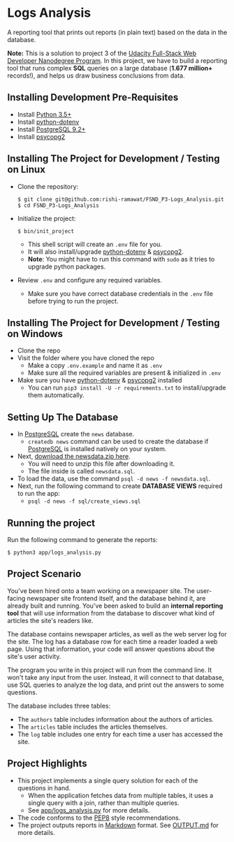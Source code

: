 # Logs Analysis

A reporting tool that prints out reports (in plain text) based on the data in the database.

**Note:** This is a solution to project 3 of the [Udacity Full-Stack Web Developer Nanodegree Program][1]. In this project, we have to build a reporting tool that runs complex __SQL__ queries on a large database (__1.677 million+__ records!), and helps us draw business conclusions from data.

Installing Development Pre-Requisites
-------------------------------------

+ Install [Python 3.5+][3]
+ Install [python-dotenv][4]
+ Install [PostgreSQL 9.2+][8]
+ Install [psycopg2][9]

Installing The Project for Development / Testing on Linux
---------------------------------------------------------

+ Clone the repository:

    ```shell
    $ git clone git@github.com:rishi-ramawat/FSND_P3-Logs_Analysis.git
    $ cd FSND_P3-Logs_Analysis
    ```

+ Initialize the project:

    ```shell
    $ bin/init_project
    ```

    * This shell script will create an `.env` file for you.
    * It will also install/upgrade [python-dotenv][4] & [psycopg2][9].
    * **Note**: You might have to run this command with `sudo` as it tries to upgrade python packages.

+ Review `.env` and configure any required variables.
    * Make sure you have correct database credentials in the `.env` file before trying to run the project.

Installing The Project for Development / Testing on Windows
-----------------------------------------------------------

+ Clone the repo
+ Visit the folder where you have cloned the repo
    * Make a copy `.env.example` and name it as `.env`
    * Make sure all the required variables are present & initialized in `.env`
+ Make sure you have [python-dotenv][4] & [psycopg2][9] installed
    * You can run `pip3 install -U -r requirements.txt` to install/upgrade them automatically.

Setting Up The Database
-----------------------

+ In [PostgreSQL][8] create the `news` database.
    * `createdb news` command can be used to create the database if [PostgreSQL][8] is installed natively on your system.
+ Next, [download the newsdata.zip here][10].
    * You will need to unzip this file after downloading it.
    * The file inside is called `newsdata.sql`.
+ To load the data, use the command `psql -d news -f newsdata.sql`.
+ Next, run the following command to create **DATABASE VIEWS** required to run the app:
    * `psql -d news -f sql/create_views.sql`

Running the project
-------------------

Run the following command to generate the reports:

```shell
$ python3 app/logs_analysis.py
```

Project Scenario
----------------

You've been hired onto a team working on a newspaper site. The user-facing newspaper site frontend itself, and the database behind it, are already built and running. You've been asked to build an __internal reporting tool__ that will use information from the database to discover what kind of articles the site's readers like.

The database contains newspaper articles, as well as the web server log for the site. The log has a database row for each time a reader loaded a web page. Using that information, your code will answer questions about the site's user activity.

The program you write in this project will run from the command line. It won't take any input from the user. Instead, it will connect to that database, use SQL queries to analyze the log data, and print out the answers to some questions.

The database includes three tables:

+ The `authors` table includes information about the authors of articles.
+ The `articles` table includes the articles themselves.
+ The `log` table includes one entry for each time a user has accessed the site.

Project Highlights
------------------

+ This project implements a single query solution for each of the questions in hand.
    * When the application fetches data from multiple tables, it uses a single query with a join, rather than multiple queries.
    * See [app/logs_analysis.py][2] for more details.
+ The code conforms to the [PEP8][5] style recommendations.
+ The project outputs reports in [Markdown][6] format. See [OUTPUT.md][7] for more details.


[1]: https://www.udacity.com/course/full-stack-web-developer-nanodegree--nd004 "Udacity Nanodegree: Full Stack Web Developer"
[2]: https://github.com/rishi-ramawat/FSND_P3-Logs_Analysis/blob/master/app/logs_analysis.py "Logs Analysis Python Code"
[3]: https://www.python.org/downloads/ "Download Python"
[4]: https://pypi.python.org/pypi/python-dotenv "python-dotenv"
[5]: https://www.python.org/dev/peps/pep-0008/ "PEP 8 -- Style Guide for Python Code | Python.org"
[6]: https://en.wikipedia.org/wiki/Markdown "Markdown - Wikipedia"
[7]: https://github.com/rishi-ramawat/FSND_P3-Logs_Analysis/blob/master/OUTPUT.md "OUTPUT.md"
[8]: https://www.postgresql.org/download/ "PostgreSQL: Downloads"
[9]: http://initd.org/psycopg/docs/install.html "Psycopg Documentation"
[10]: https://d17h27t6h515a5.cloudfront.net/topher/2016/August/57b5f748_newsdata/newsdata.zip "News Database Data"

